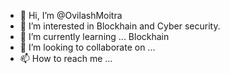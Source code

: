 - 👋 Hi, I’m @OvilashMoitra
- 👀 I’m interested in Blockhain and Cyber security.
- 🌱 I’m currently learning ... Blockhain
- 💞️ I’m looking to collaborate on ...
- 📫 How to reach me ...

<!---
OvilashMoitra/OvilashMoitra is a ✨ special ✨ repository because its `README.md` (this file) appears on your GitHub profile.
You can click the Preview link to take a look at your changes.
--->
